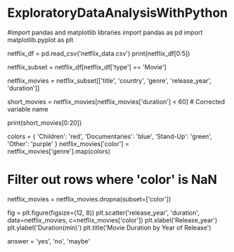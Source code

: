 # ExploratoryDataAnalysisWithPython
#import pandas and matplotlib libraries
import pandas as pd
import matplotlib.pyplot as plt

netflix_df = pd.read_csv('netflix_data.csv')
print(netflix_df[0:5])

netflix_subset = netflix_df[netflix_df['type'] == 'Movie']

netflix_movies = netflix_subset[['title', 'country', 'genre', 'release_year', 'duration']]

short_movies = netflix_movies[netflix_movies['duration'] < 60]  # Corrected variable name

print(short_movies[0:20])

colors = {
            'Children': 'red',
            'Documentaries': 'blue', 
            'Stand-Up': 'green', 
            'Other': 'purple'
    }
netflix_movies['color'] = netflix_movies['genre'].map(colors)

# Filter out rows where 'color' is NaN
netflix_movies = netflix_movies.dropna(subset=['color'])

fig = plt.figure(figsize=(12, 8))
plt.scatter('release_year', 'duration', data=netflix_movies, c=netflix_movies['color'])
plt.xlabel('Release_year')
plt.ylabel('Duration(min)')
plt.title('Movie Duration by Year of Release')

answer = 'yes', 'no', 'maybe'
